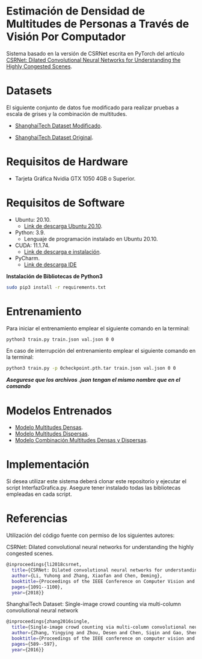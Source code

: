 # Estimación de Densidad de Multitudes de Personas a Través de Visión Por Computador

Sistema basado en la versión de CSRNet escrita en PyTorch del artículo [CSRNet: Dilated Convolutional Neural Networks for Understanding the Highly Congested Scenes].

# Datasets

El siguiente conjunto de datos fue modificado para realizar pruebas a escala de grises y la combinación de multitudes.

  - [ShanghaiTech Dataset Modificado].
 
  - [ShanghaiTech Dataset Original].

# Requisitos de Hardware

  - Tarjeta Gráfica Nvidia GTX 1050 4GB o Superior.

# Requisitos de Software

  - Ubuntu: 20.10. 
    - [Link de descarga Ubuntu 20.10].
  - Python: 3.9.
    - Lenguaje de programación instalado en Ubuntu 20.10.
  - CUDA: 11.1.74.
    - [Link de descarga e instalación].
  - PyCharm.
    -  [Link de descarga IDE]

  **Instalación de Bibliotecas de Python3**

```sh
sudo pip3 install -r requirements.txt
```
  
# Entrenamiento

Para iniciar el entrenamiento emplear el siguiente comando en la terminal:
```sh
python3 train.py train.json val.json 0 0
```
En caso de interrupción del entrenamiento emplear el siguiente comando en la terminal:
```sh
python3 train.py -p 0checkpoint.pth.tar train.json val.json 0 0
```
  ***Asegurese que los archivos .json tengan el mismo nombre que en el comando***
  
# Modelos Entrenados

  - [Modelo Multitudes Densas].
  - [Modelo Multitudes Dispersas].
  - [Modelo Combinación Multitudes Densas y Dispersas].

# Implementación

Si desea utilizar este sistema deberá clonar este repositorio y ejecutar el script InterfazGrafica.py. Asegure tener instalado todas las bibliotecas empleadas en cada script.

# Referencias
Utilización del código fuente con permiso de los siguientes autores:

CSRNet: Dilated convolutional neural networks for understanding the highly congested scenes.

```sh
@inproceedings{li2018csrnet,
  title={CSRNet: Dilated convolutional neural networks for understanding the highly congested scenes},
  author={Li, Yuhong and Zhang, Xiaofan and Chen, Deming},
  booktitle={Proceedings of the IEEE Conference on Computer Vision and Pattern Recognition},
  pages={1091--1100},
  year={2018}}
```

ShanghaiTech Dataset: Single-image crowd counting via multi-column convolutional neural network
  
```sh
@inproceedings{zhang2016single,
  title={Single-image crowd counting via multi-column convolutional neural network},
  author={Zhang, Yingying and Zhou, Desen and Chen, Siqin and Gao, Shenghua and Ma, Yi},
  booktitle={Proceedings of the IEEE conference on computer vision and pattern recognition},
  pages={589--597},
  year={2016}}
```

   [PyTorch]: <https://github.com/leeyeehoo/CSRNet-pytorch/tree/master>
   [CSRNet: Dilated Convolutional Neural Networks for Understanding the Highly Congested Scenes]: <https://arxiv.org/abs/1802.10062>
   [ShanghaiTech Dataset Original]: <https://www.kaggle.com/tthien/shanghaitech-with-people-density-map>
   [ShanghaiTech Dataset Modificado]: <https://drive.google.com/drive/folders/1lxkuwtL1e0vdKTJG1pJbTK8DpENKN6CX?usp=sharing>
   [Modelo Multitudes Densas]: <https://drive.google.com/file/d/1rrI4ihhroJsLmJ0FY1NokfsmIwti71t_/view?usp=sharing>
   [Modelo Multitudes Dispersas]: <https://drive.google.com/file/d/1iFhVVBF-GwErBH9FAqM77cU23iJ2iUPC/view?usp=sharing>
   [Modelo Combinación Multitudes Densas y Dispersas]: <https://drive.google.com/file/d/1z5BkYcCFAmX-AFTeNcL6f54J9DRwLdXL/view?usp=sharing>
   [Link de descarga e instalación]: <https://developer.nvidia.com/cuda-downloads>
   [Link de descarga Ubuntu 20.10]: <https://ubuntu.com/download/desktop>
   [Link de descarga IDE]: <https://www.jetbrains.com/es-es/pycharm/>
